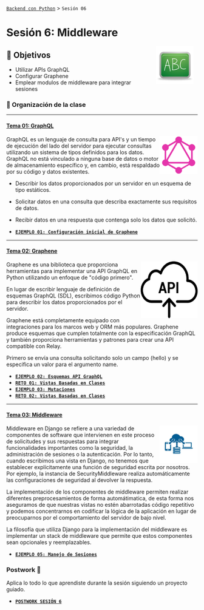 [`Backend con Python`](../Readme.md) > `Sesión 06`
# Sesión 6: Middleware


<img src="img/pizarron.png" align="right" height="100" width="100" hspace="10">

## :dart: Objetivos

- Utilizar APIs GraphQL
- Configurar Graphene
- Emplear modulos de middleware para integrar sesiones

### 📂 Organización de la clase
***


#### <ins>Tema 01: GraphQL</ins>
<img src="img/imagen1.png" align="right" height="100" width="100">

GraphQL es un lenguaje de consulta para API's y un tiempo de ejecución del lado del servidor para ejecutar consultas utilizando un sistema de tipos definidos para los datos. GraphQL no está vinculado a ninguna base de datos o motor de almacenamiento específico y, en cambio, está respaldado por su código y datos existentes.

  - Describir los datos proporcionados por un servidor en un esquema de tipo estáticos.
  - Solicitar datos en una consulta que describa exactamente sus requisitos de datos.
  - Recibir datos en una respuesta que contenga solo los datos que solicitó.

  - [**`EJEMPLO 01: Configuración inicial de Graphene`**](Ejemplo-01)


***
#### <ins>Tema 02: Graphene</ins>
<img src="img/imagen2.png" align="right" height="150" width="150">


Graphene es una biblioteca que proporciona herramientas para implementar una API GraphQL en Python utilizando un enfoque de "código primero".


En lugar de escribir lenguaje de definición de esquemas GraphQL (SDL), escribimos código Python para describir los datos proporcionados por el servidor.

Graphene está completamente equipado con integraciones para los marcos web y ORM más populares. Graphene produce esquemas que cumplen totalmente con la especificación GraphQL y también proporciona herramientas y patrones para crear una API compatible con Relay.

Primero se envía una consulta solicitando solo un campo (hello) y se especifica un valor para el argumento name.


  - [**`EJEMPLO 02: Esquemas API GraphQL`**](Ejemplo-02)
  - [**`RETO 01: Vistas Basadas en Clases`**](Reto-01)
  - [**`EJEMPLO 03: Mutaciones`**](Ejemplo-03)
  - [**`RETO 02: Vistas Basadas en Clases`**](Reto-02)

***
#### <ins>Tema 03: Middleware</ins>
<img src="img/imagen3.png" align="right" height="100" width="100">


Middleware en Django se refiere a una variedad de componentes de software que intervienen en este proceso de solicitudes y sus respuestas para integrar funcionalidades importantes como la seguridad, la administración de sesiones o la autenticación. Por lo tanto, cuando escribimos una vista en Django, no tenemos que establecer explícitamente una función de seguridad escrita por nosotros. Por ejemplo,  la instancia de SecurityMiddleware realiza automáticamente las configuraciones de seguridad al devolver la respuesta.

La implementación de los componentes de middleware permiten realizar diferentes preprocesamientos de forma automátimatica, de esta forma nos aseguramos de que nuestras vistas no estén abarrotadas código repetitivo y podemos concentrarnos en codificar la lógica de la aplicación en lugar de preocuparnos por el comportamiento del servidor de bajo nivel.

La filosofía que utiliza Django para la implementación del middleware es implementar un stack de middleware que permite que estos componentes sean opcionales y reemplazables.



 - [**`EJEMPLO 05: Manejo de Sesiones`**](Ejemplo-04)




### Postwork :memo:
Aplica lo todo lo que aprendiste durante la sesión siguiendo un proyecto guiado.

- [**`POSTWORK SESIÓN 6`**](Postwork/Readme.md)


